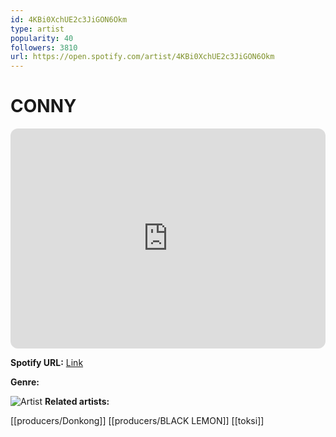 ```yaml
---
id: 4KBi0XchUE2c3JiGON6Okm
type: artist
popularity: 40
followers: 3810
url: https://open.spotify.com/artist/4KBi0XchUE2c3JiGON6Okm
---
```

# CONNY

<iframe style="border-radius:12px" src="https://open.spotify.com/embed/artist/4KBi0XchUE2c3JiGON6Okm" width="100%" height="352" frameBorder="0" allowfullscreen="" allow="autoplay; clipboard-write; encrypted-media; fullscreen; picture-in-picture" loading="lazy"></iframe>

**Spotify URL:** [Link](https://open.spotify.com/artist/4KBi0XchUE2c3JiGON6Okm)

**Genre:** 

![Artist](https://i.scdn.co/image/ab6761610000e5eb62ae4033d9181b6a2a4a9d09)
**Related artists:**

[[producers/Donkong]]
[[producers/BLACK LEMON]]
[[toksi]]
